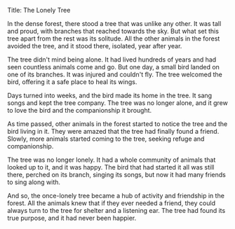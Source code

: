 Title: The Lonely Tree

In the dense forest, there stood a tree that was unlike any other. It was tall and proud, with branches that reached towards the sky. But what set this tree apart from the rest was its solitude. All the other animals in the forest avoided the tree, and it stood there, isolated, year after year.

The tree didn't mind being alone. It had lived hundreds of years and had seen countless animals come and go. But one day, a small bird landed on one of its branches. It was injured and couldn't fly. The tree welcomed the bird, offering it a safe place to heal its wings.

Days turned into weeks, and the bird made its home in the tree. It sang songs and kept the tree company. The tree was no longer alone, and it grew to love the bird and the companionship it brought.

As time passed, other animals in the forest started to notice the tree and the bird living in it. They were amazed that the tree had finally found a friend. Slowly, more animals started coming to the tree, seeking refuge and companionship.

The tree was no longer lonely. It had a whole community of animals that looked up to it, and it was happy. The bird that had started it all was still there, perched on its branch, singing its songs, but now it had many friends to sing along with.

And so, the once-lonely tree became a hub of activity and friendship in the forest. All the animals knew that if they ever needed a friend, they could always turn to the tree for shelter and a listening ear. The tree had found its true purpose, and it had never been happier.